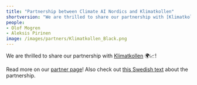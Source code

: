 ```yaml
---
title: "Partnership between Climate AI Nordics and Klimatkollen"
shortversion: "We are thrilled to share our partnership with [Klimatkollen](https://climateainordics.com/partners/) 🌍📈!"
people:
- Olof Mogren
- Aleksis Pirinen
image: /images/partners/Klimatkollen_Black.png
---
```


We are thrilled to share our partnership with [Klimatkollen](https://climateainordics.com/partners/) 🌍📈!

Read more on our [partner page](https://climateainordics.com/partners/)! Also check out [this Swedish text](https://www.mynewsdesk.com/se/klimatbyraan/pressreleases/klimatkollen-ny-partner-till-climate-ai-nordics-3368777) about the partnership.
